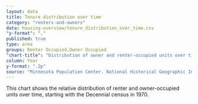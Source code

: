 ```yaml
---
layout: data
title: Tenure distribution over time
category: "renters-and-owners"
data: housing-overview/tenure_distribution_over_time.csv
"y-format": ","
published: true
type: area
groups: Renter Occupied,Owner Occupied
"chart-title": "Distribution of owner and renter-occupied units over time"
column: Year
y-format: ".2p"
source: "Minnesota Population Center. National Historical Geographic Information System: Version 2.0. Minneapolis, MN: University of Minnesota 2011. https://www.nhgis.org/; US Census 1970-2010"
---
```

This chart shows the relative distribution of renter and owner-occupied units over time, starting with the Decennial census in 1970.
